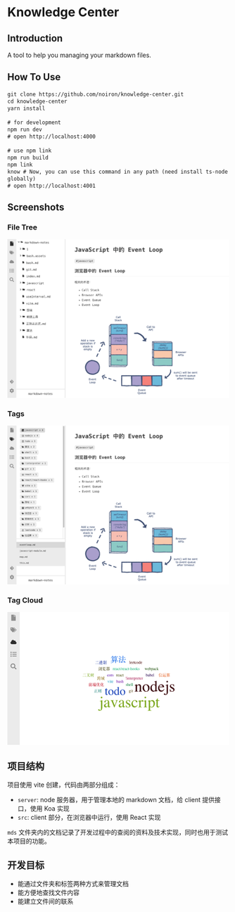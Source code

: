 # Knowledge Center

## Introduction

A tool to help you managing your markdown files.

## How To Use

```shell
git clone https://github.com/noiron/knowledge-center.git
cd knowledge-center
yarn install

# for development
npm run dev
# open http://localhost:4000

# use npm link
npm run build
npm link
know # Now, you can use this command in any path (need install ts-node globally)
# open http://localhost:4001
```

## Screenshots

### File Tree

![file-tree](./screenshots/file-tree-20220127.png)

### Tags

![tags](./screenshots/tags-20220127.png)

### Tag Cloud

![tag-cloud](./screenshots/tag-cloud-20220127.png)

## 项目结构

项目使用 vite 创建，代码由两部分组成：

- `server`: node 服务器，用于管理本地的 markdown 文档，给 client 提供接口，使用 Koa 实现
- `src`: client 部分，在浏览器中运行，使用 React 实现

`mds` 文件夹内的文档记录了开发过程中的查阅的资料及技术实现，同时也用于测试本项目的功能。

## 开发目标

- 能通过文件夹和标签两种方式来管理文档
- 能方便地查找文件内容
- 能建立文件间的联系
